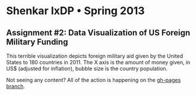# Shenkar IxDP • Spring 2013
## Assignment #2: Data Visualization of US Foreign Military Funding

This terrible visualization depicts foreign military aid given by the United States to 180 countries in 2011. The X axis is the amount of money given, in US$ (adjusted for inflation), bubble size is the country population.

Not seeing any content? All of the action is happening on the [gh-pages branch](../../tree/gh-pages/).